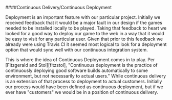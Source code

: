 ####Continuous Delivery/Continuous Deployment

Deployment is an important feature with our particular project. Initially we received feedback that it would be a major fault in our design if the games needed to be installed locally to be played. Taking that feedback to heart we looked for a good way to deploy our game to the web in a way that it would be easy to visit for any particular user. Given that prior to this feedback we already were using Travis CI it seemed most logical to look for a deployment option that would sync well with our continuous integration system.

This is where the idea of Continuous Deployment comes in to play.  Per [Fitzgerald and Stol][fitzstol], "Continuous deployment is the practice of continuously deploying good software builds automatically to some environment, but not necessarily to actual users." While continuous delivery is an extension of that process to deployment to actual customers.  Initially our process would have been defined as continuous deployment, but if we ever have "customers" we would be in a position of continuous delivery.

